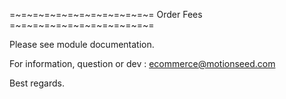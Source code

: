 =~=~=~=~=~=~=~=~=~=~=~=~=
      Order Fees 
=~=~=~=~=~=~=~=~=~=~=~=~=

Please see module documentation.

For information, question or dev : ecommerce@motionseed.com

Best regards.